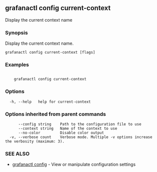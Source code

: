 ## grafanactl config current-context

Display the current context name

### Synopsis

Display the current context name.

```
grafanactl config current-context [flags]
```

### Examples

```

	grafanactl config current-context
```

### Options

```
  -h, --help   help for current-context
```

### Options inherited from parent commands

```
      --config string    Path to the configuration file to use
      --context string   Name of the context to use
      --no-color         Disable color output
  -v, --verbose count    Verbose mode. Multiple -v options increase the verbosity (maximum: 3).
```

### SEE ALSO

* [grafanactl config](grafanactl_config.md)	 - View or manipulate configuration settings

